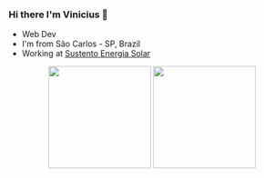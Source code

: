 ### Hi there I'm Vinicius  👋

* Web Dev
* I'm from São Carlos - SP, Brazil
* Working at [Sustento Energia Solar](https://github.com/devSustento)

<div align="center">
      <img height="180em" src="https://github-readme-stats-sigma-five.vercel.app/api?username=viniciussm07&show_icons=true&theme=dracula&include_all_commits=true&count_private=true"/>
      <img height="180em" src="https://github-readme-stats-sigma-five.vercel.app/api/top-langs/?username=viniciussm07&layout=compact&langs_count=7&theme=dracula"/>
</div>
